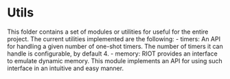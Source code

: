 # Utils

This folder contains a set of modules or utilities for useful for the entire project.
The current utilities implemented are the following:
    - timers: An API for handling a given number of one-shot timers. The number of 
    timers it can handle is configurable, by default 4.
    - memory: RIOT provides an interface to emulate dynamic memory. This module 
    implements an API for using such interface in an intuitive and easy manner.